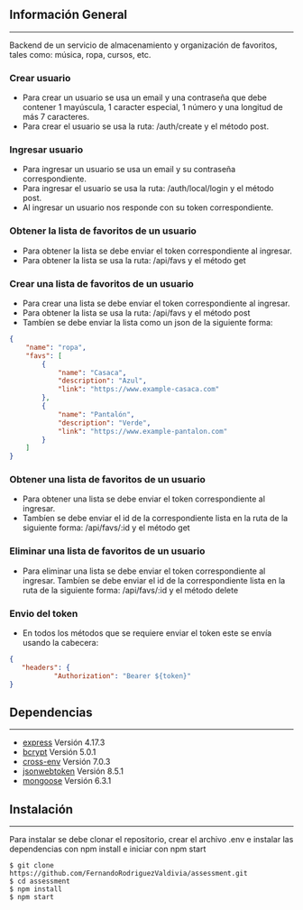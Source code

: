 ## Información General
***
Backend de un servicio de almacenamiento y organización de favoritos, tales como:
música, ropa, cursos, etc.

### Crear usuario
* Para crear un usuario se usa un email y una contraseña que debe contener 1 mayúscula, 1 caracter especial, 1 número y una longitud de más 7 caracteres.
* Para crear el usuario se usa la ruta: /auth/create y el método post.

### Ingresar usuario
* Para ingresar un usuario se usa un email y su contraseña correspondiente.
* Para ingresar el usuario se usa la ruta: /auth/local/login y el método post.
* Al ingresar un usuario nos responde con su token correspondiente.

### Obtener la lista de favoritos de un usuario
* Para obtener la lista se debe enviar el token correspondiente al ingresar.
* Para obtener la lista se usa la ruta: /api/favs y el método get

### Crear una lista de favoritos de un usuario
* Para crear una lista se debe enviar el token correspondiente al ingresar.
* Para obtener la lista se usa la ruta: /api/favs y el método post
* Tambíen se debe enviar la lista como un json de la siguiente forma:

```json
{
    "name": "ropa",
    "favs": [
        {
            "name": "Casaca",
            "description": "Azul",
            "link": "https://www.example-casaca.com"
        },
        {
            "name": "Pantalón",
            "description": "Verde",
            "link": "https://www.example-pantalon.com"
        }
    ]
}
```

### Obtener una lista de favoritos de un usuario
* Para obtener una lista se debe enviar el token correspondiente al ingresar.
* Tambíen se debe enviar el id de la correspondiente lista en la ruta de la siguiente forma: /api/favs/:id y el método get

### Eliminar una lista de favoritos de un usuario
* Para eliminar una lista se debe enviar el token correspondiente al ingresar.
 Tambíen se debe enviar el id de la correspondiente lista en la ruta de la siguiente forma: /api/favs/:id y el método delete

 ### Envio del token
 * En todos los métodos que se requiere enviar el token este se envía usando la cabecera:
 ```json
 {
    "headers": {
            "Authorization": "Bearer ${token}"
 }
 
 ```

 ## Dependencias
***
* [express](https://www.npmjs.com/package/express) Versión 4.17.3
* [bcrypt](https://www.npmjs.com/package/bcrypt) Versión 5.0.1
* [cross-env](https://www.npmjs.com/package/cross-env) Versión 7.0.3
* [jsonwebtoken](https://www.npmjs.com/package/jsonwebtoken) Versión 8.5.1
* [mongoose](https://www.npmjs.com/package/mongoose) Versión 6.3.1

## Instalación
***
Para instalar se debe clonar el repositorio, crear el archivo .env e instalar las dependencias con npm install e iniciar con npm start

```
$ git clone https://github.com/FernandoRodriguezValdivia/assessment.git
$ cd assessment
$ npm install
$ npm start
```